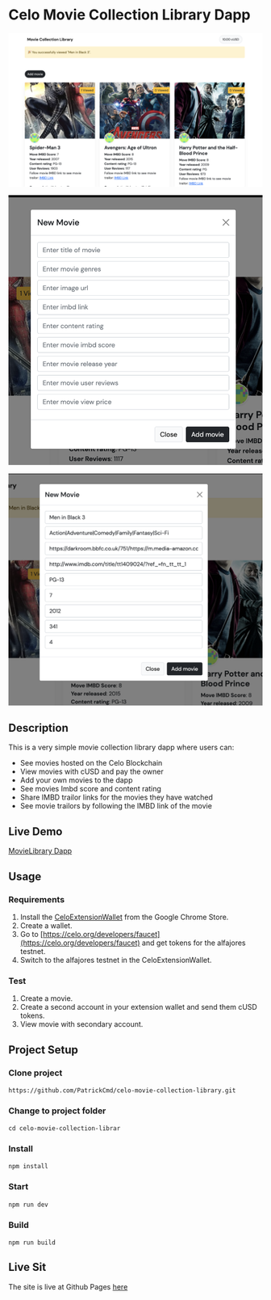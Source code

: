 # Celo Movie Collection Library Dapp
![](images/movies_list.png)

![](images/new_movie.png)

![](images/new_movie_fill.png)

## Description
This is a very simple movie collection library dapp where users can:
* See movies hosted on the Celo Blockchain
* View movies with cUSD and pay the owner
* Add your own movies to the dapp
* See movies Imbd score and content rating
* Share IMBD trailor links for the movies they have watched
* See movie trailors by following the IMBD link of the movie

## Live Demo
[MovieLibrary Dapp](https://patrickcmd.github.io/celo-movie-collection-library/)

## Usage

### Requirements
1. Install the [CeloExtensionWallet](https://chrome.google.com/webstore/detail/celoextensionwallet/kkilomkmpmkbdnfelcpgckmpcaemjcdh?hl=en) from the Google Chrome Store.
2. Create a wallet.
3. Go to [https://celo.org/developers/faucet](https://celo.org/developers/faucet) and get tokens for the alfajores testnet.
4. Switch to the alfajores testnet in the CeloExtensionWallet.

### Test
1. Create a movie.
2. Create a second account in your extension wallet and send them cUSD tokens.
3. View movie with secondary account.


## Project Setup

### Clone project
```
https://github.com/PatrickCmd/celo-movie-collection-library.git
```

### Change to project folder
```
cd celo-movie-collection-librar
```


### Install
```
npm install
```

### Start
```
npm run dev
```

### Build
```
npm run build
```

## Live Sit
The site is live at Github Pages [here](https://patrickcmd.github.io/celo-movie-collection-library/)